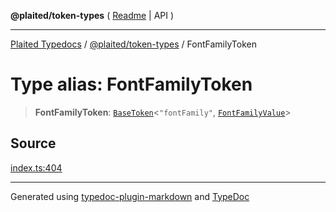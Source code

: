 **@plaited/token-types** ( [Readme](../README.md) \| API )

***

[Plaited Typedocs](../../../modules.md) / [@plaited/token-types](../modules.md) / FontFamilyToken

# Type alias: FontFamilyToken

> **FontFamilyToken**: [`BaseToken`](BaseToken.md)\<`"fontFamily"`, [`FontFamilyValue`](FontFamilyValue.md)\>

## Source

[index.ts:404](https://github.com/plaited/plaited/blob/d85458a/libs/token-types/src/index.ts#L404)

***

Generated using [typedoc-plugin-markdown](https://www.npmjs.com/package/typedoc-plugin-markdown) and [TypeDoc](https://typedoc.org/)
